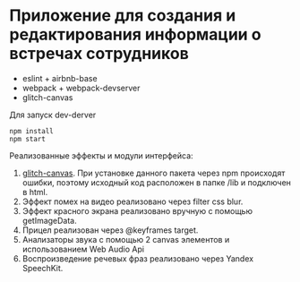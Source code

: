 # Приложение для создания и редактирования информации о встречах сотрудников

* eslint + airbnb-base
* webpack + webpack-devserver
* glitch-canvas

Для запуск dev-derver
```
npm install
npm start
```

Реализованные эффекты и модули интерфейса:
1. [glitch-canvas](https://github.com/snorpey/glitch-canvas). При установке данного пакета через npm происходят ошибки, поэтому исходный код расположен в папке /lib и подключен в html.
2. Эффект помех на видео реализовано через filter css blur.
3. Эффект красного экрана реализовано вручную с помощью getImageData.
4. Прицел реализован через @keyframes target.
5. Анализаторы звука с помощью 2 canvas элементов и использованием Web Audio Api
6. Воспроизведение речевых фраз реализовано через Yandex SpeechKit.
